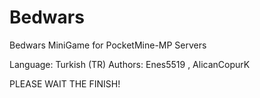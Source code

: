 # Bedwars
Bedwars MiniGame for PocketMine-MP Servers


Language: Turkish (TR)
Authors: Enes5519 , AlicanCopurK



PLEASE WAIT THE FINISH!

